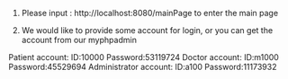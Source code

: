 1. Please input : http://localhost:8080/mainPage 
to enter the main page

2. We would like to provide some account for login, or you can get the account from our myphpadmin 


Patient account:   ID:10000   Password:53119724
Doctor account:   ID:m1000  Password:45529694
Administrator account:    ID:a100 Password:11173932
